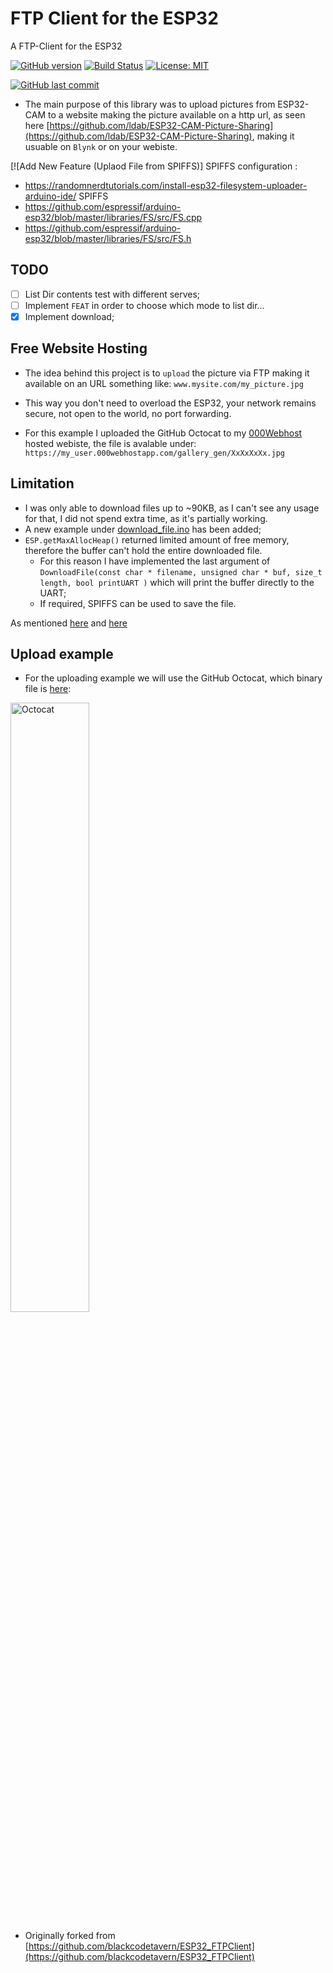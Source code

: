 # FTP Client for the ESP32

A FTP-Client for the ESP32

[![GitHub version](https://img.shields.io/github/release/ldab/ESP32_FTPClient.svg)](https://github.com/ldab/ESP32_FTPClient/releases/latest)
[![Build Status](https://travis-ci.org/ldab/ESP32_FTPClient.svg?branch=master)](https://travis-ci.org/ldab/ESP32_FTPClient)
[![License: MIT](https://img.shields.io/badge/License-MIT-green.svg)](https://github.com/ldab/ESP32_FTPClient/blob/master/LICENSE)

[![GitHub last commit](https://img.shields.io/github/last-commit/ldab/ESP32_FTPClient.svg?style=social)](https://github.com/ldab/ESP32_FTPClient)

* The main purpose of this library was to upload pictures from ESP32-CAM to a website making the picture available on a http url, as seen here [https://github.com/ldab/ESP32-CAM-Picture-Sharing](https://github.com/ldab/ESP32-CAM-Picture-Sharing), making it usuable on `Blynk` or on your webiste.

[![Add New Feature (Uplaod File from SPIFFS)]
SPIFFS configuration :
- https://randomnerdtutorials.com/install-esp32-filesystem-uploader-arduino-ide/
SPIFFS
- https://github.com/espressif/arduino-esp32/blob/master/libraries/FS/src/FS.cpp
- https://github.com/espressif/arduino-esp32/blob/master/libraries/FS/src/FS.h


## TODO

- [ ] List Dir contents test with different serves;
- [ ] Implement `FEAT` in order to choose which mode to list dir...
- [x] Implement download;

## Free Website Hosting

* The idea behind this project is to `upload` the picture via FTP making it available on an URL something like: `www.mysite.com/my_picture.jpg`

* This way you don't need to overload the ESP32, your network remains secure, not open to the world, no port forwarding.

* For this example I uploaded the GitHub Octocat to my [000Webhost](https://www.000webhost.com/) hosted webiste, the file is avalable under: `https://my_user.000webhostapp.com/gallery_gen/XxXxXxXx.jpg`

## Limitation

* I was only able to download files up to ~90KB, as I can't see any usage for that, I did not spend extra time, as it's partially working.
* A new example under [download_file.ino](./examples/donload_file/download_file.ino) has been added;
* `ESP.getMaxAllocHeap()` returned limited amount of free memory, therefore the buffer can't hold the entire downloaded file.
  * For this reason I have implemented the last argument of `DownloadFile(const char * filename, unsigned char * buf, size_t length, bool printUART )` which will print the buffer directly to the UART;
  * If required, SPIFFS can be used to save the file.

As mentioned [here](https://github.com/espressif/arduino-esp32/issues/1163) and [here](https://github.com/espressif/esp-idf/issues/3497)

## Upload example

* For the uploading example we will use the GitHub Octocat, which binary file is [here](./src/octocat.h):

 <img src="https://github.githubassets.com/images/modules/logos_page/Octocat.png" alt="Octocat" width="50%">

* Originally forked from [https://github.com/blackcodetavern/ESP32_FTPClient](https://github.com/blackcodetavern/ESP32_FTPClient)

